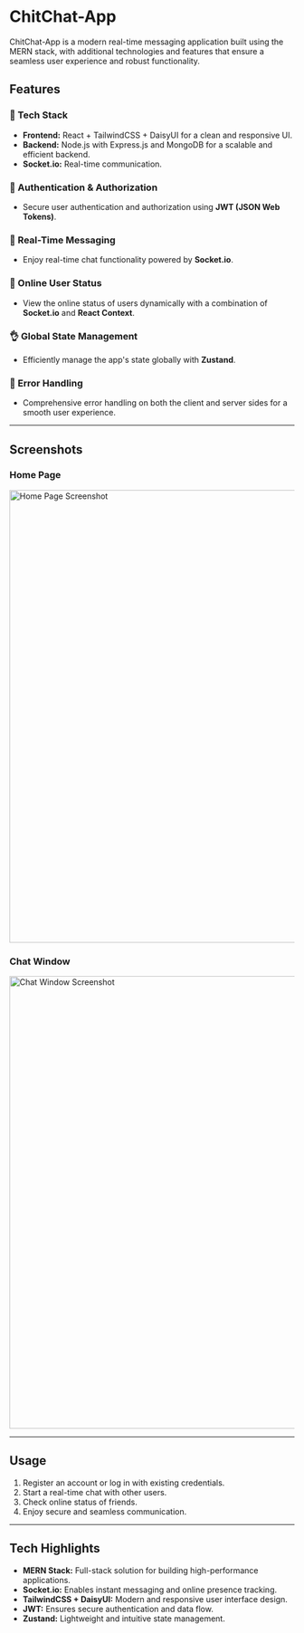 # ChitChat-App

ChitChat-App is a modern real-time messaging application built using the MERN stack, with additional technologies and features that ensure a seamless user experience and robust functionality.

## Features

### 🌟 Tech Stack
- **Frontend:** React + TailwindCSS + DaisyUI for a clean and responsive UI.
- **Backend:** Node.js with Express.js and MongoDB for a scalable and efficient backend.
- **Socket.io:** Real-time communication.

### 🎃 Authentication & Authorization
- Secure user authentication and authorization using **JWT (JSON Web Tokens)**.

### 💾 Real-Time Messaging
- Enjoy real-time chat functionality powered by **Socket.io**.

### 🚀 Online User Status
- View the online status of users dynamically with a combination of **Socket.io** and **React Context**.

### 👌 Global State Management
- Efficiently manage the app's state globally with **Zustand**.

### 🐞 Error Handling
- Comprehensive error handling on both the client and server sides for a smooth user experience.

---

## Screenshots

### Home Page
<img src="https://github.com/user-attachments/assets/39acf0c5-d189-49b1-a737-9cb76e1e531c" alt="Home Page Screenshot" width="800" />


### Chat Window
<img src="https://github.com/user-attachments/assets/b0ce1d1d-3dba-476a-9a3c-92400f45dfb8" alt="Chat Window Screenshot" width="800" />

---

## Usage
1. Register an account or log in with existing credentials.
2. Start a real-time chat with other users.
3. Check online status of friends.
4. Enjoy secure and seamless communication.

---

## Tech Highlights
- **MERN Stack:** Full-stack solution for building high-performance applications.
- **Socket.io:** Enables instant messaging and online presence tracking.
- **TailwindCSS + DaisyUI:** Modern and responsive user interface design.
- **JWT:** Ensures secure authentication and data flow.
- **Zustand:** Lightweight and intuitive state management.

